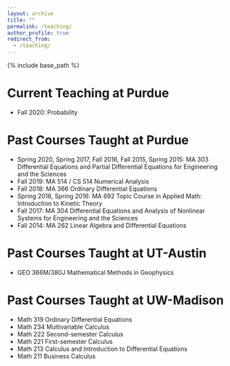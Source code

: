 ```yaml
---
layout: archive
title: ""
permalink: /teaching/
author_profile: true
redirect_from:
  - /teaching/
---
```


{% include base_path %}

Current Teaching at Purdue
======
* Fall 2020: Probability

Past Courses Taught at Purdue
======
* Spring 2020, Spring 2017, Fall 2016, Fall 2015, Spring 2015: MA 303 Differential Equations and Partial Differential Equations for Engineering and the Sciences
* Fall 2019: MA 514 / CS 514 Numerical Analysis
* Fall 2018: MA 366 Ordinary Differential Equations
* Spring 2018, Spring 2016: MA 692 Topic Course in Applied Math: Introduction to Kinetic Theory
* Fall 2017: MA 304 Differential Equations and Analysis of Nonlinear Systems for Engineering and the Sciences
* Fall 2014: MA 262 Linear Algebra and Differential Equations

Past Courses Taught at UT-Austin
======
* GEO 366M/380J  Mathematical Methods in Geophysics

Past Courses Taught at UW-Madison
======
* Math 319  Ordinary Differential Equations
* Math 234  Multivariable Calculus 
* Math 222  Second-semester Calculus 
* Math 221  First-semester Calculus 
* Math 213  Calculus and Introduction to Differential Equations 
* Math 211  Business Calculus
